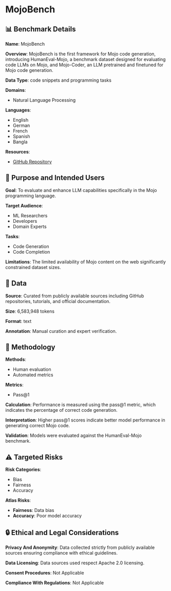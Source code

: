 # MojoBench

## 📊 Benchmark Details

**Name**: MojoBench

**Overview**: MojoBench is the first framework for Mojo code generation, introducing HumanEval-Mojo, a benchmark dataset designed for evaluating code LLMs on Mojo, and Mojo-Coder, an LLM pretrained and finetuned for Mojo code generation.

**Data Type**: code snippets and programming tasks

**Domains**:
- Natural Language Processing

**Languages**:
- English
- German
- French
- Spanish
- Bangla

**Resources**:
- [GitHub Repository](https://github.com/mraihan-gmu/MojoBench)

## 🎯 Purpose and Intended Users

**Goal**: To evaluate and enhance LLM capabilities specifically in the Mojo programming language.

**Target Audience**:
- ML Researchers
- Developers
- Domain Experts

**Tasks**:
- Code Generation
- Code Completion

**Limitations**: The limited availability of Mojo content on the web significantly constrained dataset sizes.

## 💾 Data

**Source**: Curated from publicly available sources including GitHub repositories, tutorials, and official documentation.

**Size**: 6,583,948 tokens

**Format**: text

**Annotation**: Manual curation and expert verification.

## 🔬 Methodology

**Methods**:
- Human evaluation
- Automated metrics

**Metrics**:
- Pass@1

**Calculation**: Performance is measured using the pass@1 metric, which indicates the percentage of correct code generation.

**Interpretation**: Higher pass@1 scores indicate better model performance in generating correct Mojo code.

**Validation**: Models were evaluated against the HumanEval-Mojo benchmark.

## ⚠️ Targeted Risks

**Risk Categories**:
- Bias
- Fairness
- Accuracy

**Atlas Risks**:
- **Fairness**: Data bias
- **Accuracy**: Poor model accuracy

## 🔒 Ethical and Legal Considerations

**Privacy And Anonymity**: Data collected strictly from publicly available sources ensuring compliance with ethical guidelines.

**Data Licensing**: Data sources used respect Apache 2.0 licensing.

**Consent Procedures**: Not Applicable

**Compliance With Regulations**: Not Applicable
